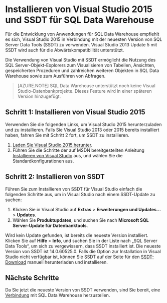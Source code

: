 <properties
   pageTitle="Installieren von Visual Studio und SSDT für SQL Data Warehouse | Microsoft Azure"
   description="Installieren von Visual Studio und SQL Server Data Tools (SSDT) für Azure SQL Data Warehouse"
   services="sql-data-warehouse"
   documentationCenter="NA"
   authors="sonyam"
   manager="barbkess"
   editor=""/>

<tags
   ms.service="sql-data-warehouse"
   ms.devlang="NA"
   ms.topic="get-started-article"
   ms.tgt_pltfrm="NA"
   ms.workload="data-services"
   ms.date="07/23/2016"
   ms.author="sonyama;barbkess"/>

# Installieren von Visual Studio 2015 und SSDT für SQL Data Warehouse

Für die Entwicklung von Anwendungen für SQL Data Warehouse empfiehlt es sich, Visual Studio 2015 in Verbindung mit der neuesten Version von SQL Server Data Tools (SSDT) zu verwenden. Visual Studio 2013 Update 5 mit SSDT wird auch für die Abwärtskompatibilität unterstützt.

Die Verwendung von Visual Studio mit SSDT ermöglicht die Nutzung des SQL Server-Objekt-Explorers zum Visualisieren von Tabellen, Ansichten, gespeicherten Prozeduren und zahlreichen weiteren Objekten in SQL Data Warehouse sowie zum Ausführen von Abfragen.

> [AZURE.NOTE] SQL Data Warehouse unterstützt noch keine Visual Studio-Datenbankprojekte. Dieses Feature wird in einer späteren Version hinzugefügt.

## Schritt 1: Installieren von Visual Studio 2015

Verwenden Sie die folgenden Links, um Visual Studio 2015 herunterzuladen und zu installieren. Falls Sie Visual Studio 2013 oder 2015 bereits installiert haben, fahren Sie mit Schritt 2 fort, um SSDT zu installieren.

1. [Laden Sie Visual Studio 2015 herunter][].
2. Führen Sie die Schritte der auf MSDN bereitgestellten Anleitung [Installieren von Visual Studio][] aus, und wählen Sie die Standardkonfigurationen aus.

## Schritt 2: Installieren von SSDT

Führen Sie zum Installieren von SSDT für Visual Studio einfach die folgenden Schritte aus, um in Visual Studio nach einem SSDT-Update zu suchen:

1. Klicken Sie in Visual Studio auf **Extras** > **Erweiterungen und Updates...** > **Updates**.
2. Wählen Sie **Produktupdates**, und suchen Sie nach **Microsoft SQL Server-Update für Datenbanktools**.

Wird kein Update gefunden, ist bereits die neueste Version installiert. Klicken Sie auf **Hilfe** > **Info**, und suchen Sie in der Liste nach „SQL Server Data Tools“, um sich zu vergewissern, dass SSDT installiert ist. Die neueste Version von SSDT ist 14.0.60525.0. Falls die Option zur Installation in Visual Studio nicht verfügbar ist, können Sie SSDT auf der Seite für den [SSDT-Download][] manuell herunterladen und installieren.

## Nächste Schritte

Da Sie jetzt die neueste Version von SSDT verwenden, sind Sie bereit, eine [Verbindung][] mit SQL Data Warehouse herzustellen.

<!--Anchors-->

<!--Image references-->

<!--Articles-->
[Verbindung]: ./sql-data-warehouse-get-started-connect.md

<!--Other-->
[Laden Sie Visual Studio 2015 herunter]: https://www.visualstudio.com/downloads/
[Installieren von Visual Studio]: https://msdn.microsoft.com/library/e2h7fzkw.aspx
[SSDT-Download]: https://msdn.microsoft.com/library/mt204009.aspx

<!---HONumber=AcomDC_0727_2016-->